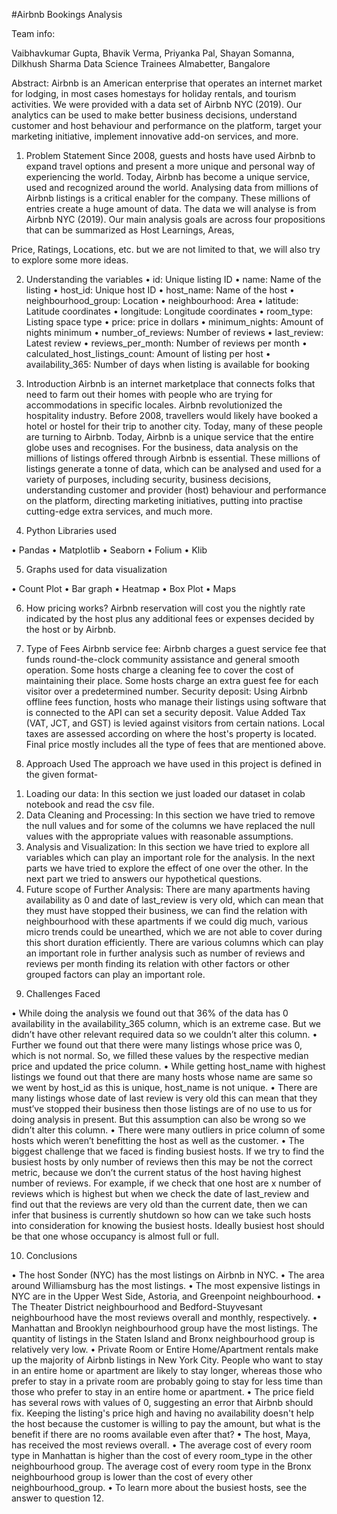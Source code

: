 #Airbnb Bookings Analysis

Team info:

Vaibhavkumar Gupta, Bhavik Verma, Priyanka Pal, Shayan Somanna, Dilkhush Sharma
Data Science Trainees
Almabetter, Bangalore

 

Abstract:
Airbnb is an American enterprise that operates an internet market for lodging, in most cases homestays for holiday rentals, and tourism activities.
We were provided with a data set of Airbnb NYC (2019). Our analytics can be used to make better business decisions, understand customer and host behaviour and performance on the platform, target your marketing initiative, implement innovative add-on services, and more.

1.	Problem Statement
Since 2008, guests and hosts have used Airbnb to expand travel options and present a more unique and personal way of experiencing the world. Today, Airbnb has become a unique service, used and recognized around the world. Analysing data from millions of Airbnb listings is a critical enabler for the company. These millions of entries create a huge amount of data.
The data we will analyse is from Airbnb NYC (2019). Our main analysis goals are across four propositions that can be summarized as Host Learnings, Areas, 

Price, Ratings, Locations, etc. but we are not limited to that, we will also try to explore some more ideas.

2.	Understanding the variables
•	id: Unique listing ID
•	name: Name of the listing
•	host_id: Unique host ID
•	host_name: Name of the host
•	neighbourhood_group: Location
•	neighbourhood: Area
•	latitude: Latitude coordinates
•	longitude: Longitude coordinates
•	room_type: Listing space type
•	price: price in dollars
•	minimum_nights: Amount of nights minimum
•	number_of_reviews: Number of reviews
•	last_review: Latest review
•	reviews_per_month: Number of reviews per month
•	calculated_host_listings_count: Amount of listing per host
•	availability_365: Number of days when listing is available for booking

3.	Introduction
Airbnb is an internet marketplace that connects folks that need to farm out their homes with people who are trying for accommodations in specific locales.
Airbnb revolutionized the hospitality industry. Before 2008, travellers would likely have booked a hotel or hostel for their trip to another city. Today, many of these people are turning to Airbnb.
Today, Airbnb is a unique service that the entire globe uses and recognises. For the business, data analysis on the millions of listings offered through Airbnb is essential. These millions of listings generate a tonne of data, which can be analysed and used for a variety of purposes, including security, business decisions, understanding customer and provider (host) behaviour and performance on the platform, directing marketing initiatives, putting into practise cutting-edge extra services, and much more.

4.	Python Libraries used

•	Pandas
•	Matplotlib
•	Seaborn
•	Folium
•	Klib

5.	Graphs used for data visualization

•	Count Plot
•	Bar graph
•	Heatmap
•	Box Plot
•	Maps

6.	How pricing works?
Airbnb reservation will cost you the nightly rate indicated by the host plus any additional fees or expenses decided by the host or by Airbnb.

7.	Type of Fees
Airbnb service fee: Airbnb charges a guest service fee that funds round-the-clock community assistance and general smooth operation.
Some hosts charge a cleaning fee to cover the cost of maintaining their place.
Some hosts charge an extra guest fee for each visitor over a predetermined number.
Security deposit: Using Airbnb offline fees function, hosts who manage their listings using software that is connected to the API can set a security deposit.
Value Added Tax (VAT, JCT, and GST) is levied against visitors from certain nations.
Local taxes are assessed according on where the host's property is located.
Final price mostly includes all the type of fees that are mentioned above.

8.	Approach Used
The approach we have used in this project is defined in the given format-
1) Loading our data:  In this section we just loaded our dataset in colab notebook and read the csv file.
2) Data Cleaning and Processing: In this section we have tried to remove the null values and for some of the columns we have replaced the null values with the appropriate values with reasonable assumptions.
3) Analysis and Visualization: In this section we have tried to explore all variables which can play an important role for the analysis. In the next parts we have tried to explore the effect of one over the other. In the next part we tried to answers our hypothetical questions.
4) Future scope of Further Analysis: There are many apartments having availability as 0 and date of last_review is very old, which can mean that they must have stopped their business, we can find the relation with neighbourhood with these apartments if we could dig much, various micro trends could be unearthed, which we are not able to cover during this short duration efficiently. There are various columns which can play an important role in further analysis such as number of reviews and reviews per month finding its relation with other factors or other grouped factors can play an important role.

9.	Challenges Faced

•	While doing the analysis we found out that 36% of the data has 0 availability in the availability_365 column, which is an extreme case. But we didn’t have other relevant required data so we couldn’t alter this column.
•	Further we found out that there were many listings whose price was 0, which is not normal. So, we filled these values by the respective median price and updated the price column.
•	While getting host_name with highest listings we found out that there are many hosts whose name are same so we went by host_id as this is unique, host_name is not unique.
•	There are many listings whose date of last review is very old this can mean that they must’ve stopped their business then those listings are of no use to us for doing analysis in present. But this assumption can also be wrong so we didn’t alter this column.
•	There were many outliers in price column of some hosts which weren’t benefitting the host as well as the customer.
•	The biggest challenge that we faced is finding busiest hosts. If we try to find the busiest hosts by only number of reviews then this may be not the correct metric, because we don’t the current status of the host having highest number of reviews. For example, if we check that one host are x number of reviews which is highest but when we check the date of last_review and find out that the reviews are very old than the current date, then we can infer that business is currently shutdown so how can we take such hosts into consideration for knowing the busiest hosts. Ideally busiest host should be that one whose occupancy is almost full or full.

10.	Conclusions

•	The host Sonder (NYC) has the most listings on Airbnb in NYC.
•	The area around Williamsburg has the most listings.
•	The most expensive listings in NYC are in the Upper West Side, Astoria, and Greenpoint neighbourhood.
•	The Theater District neighbourhood and Bedford-Stuyvesant neighbourhood have the most reviews overall and monthly, respectively.
•	Manhattan and Brooklyn neighbourhood group have the most listings. The quantity of listings in the Staten Island and Bronx neighbourhood group is relatively very low.
•	Private Room or Entire Home/Apartment rentals make up the majority of Airbnb listings in New York City. People who want to stay in an entire home or apartment are likely to stay longer, whereas those who prefer to stay in a private room are probably going to stay for less time than those who prefer to stay in an entire home or apartment.
•	The price field has several rows with values of 0, suggesting an error that Airbnb should fix.
Keeping the listing's price high and having no availability doesn't help the host because the customer is willing to pay the amount, but what is the benefit if there are no rooms available even after that?
•	The host, Maya, has received the most reviews overall.
•	The average cost of every room type in Manhattan is higher than the cost of every room_type in the other neighbourhood group. The average cost of every room type in the Bronx neighbourhood group is lower than the cost of every other neighbourhood_group.
•	To learn more about the busiest hosts, see the answer to question 12.











